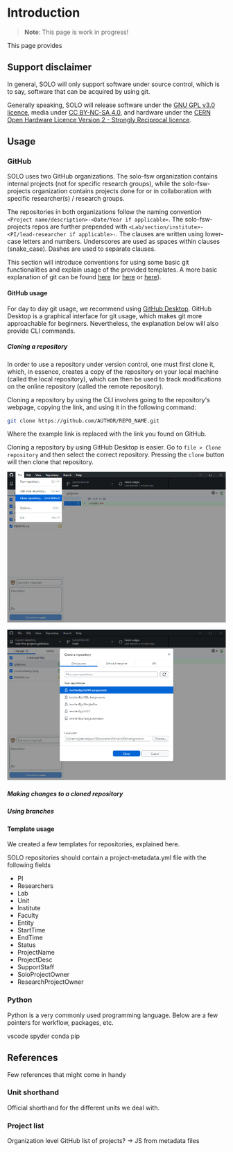 # Introduction

> **Note**:
> This page is work in progress!

<!-- TODO: Make templates public -->
<!-- TODO: Data directory in base. ==> !.gitignore -->
<!-- TODO: Link organizational readme to github pages -->
<!-- TODO: Cross link organizations -->

This page provides

## Support disclaimer

In general, SOLO will only support software under source control, which is to say, software that can be acquired by using git.

Generally speaking, SOLO will release software under the [GNU GPL v3.0 licence](https://www.gnu.org/licenses/gpl-3.0.html), media under [CC BY-NC-SA 4.0](https://creativecommons.org/licenses/by-nc-sa/4.0/), and hardware under the [CERN Open Hardware Licence Version 2 - Strongly Reciprocal licence](https://spdx.org/licenses/CERN-OHL-S-2.0.html).

## Usage

### GitHub

SOLO uses two GitHub organizations. The solo-fsw organization contains internal projects (not for specific research groups), while the solo-fsw-projects organization contains projects done for or in collaboration with specific researcher(s) / research groups.

The repositories in both organizations follow the naming convention `<Project name/description>-<Date/Year if applicable>`. The solo-fsw-projects repos are further prepended with `<Lab/section/institute>-<PI/lead-researcher if applicable>-`. The clauses are written using lower-case letters and numbers. Underscores are used as spaces within clauses (snake_case). Dashes are used to separate clauses.

This section will introduce conventions for using some basic git functionalities and explain usage of the provided templates. A more basic explanation of git can be found [here](https://www.freecodecamp.org/news/git-and-github-for-beginners/) (or [here](https://marklodato.github.io/visual-git-guide/index-en.html) or [here](https://learngitbranching.js.org/)).

#### GitHub usage

For day to day git usage, we recommend using [GitHub Desktop](https://desktop.github.com/). GitHub Desktop is a graphical interface for git usage, which makes git more approachable for beginners. Nevertheless, the explanation below will also provide CLI commands.

##### Cloning a repository

In order to use a repository under version control, one must first clone it, which, in essence, creates a copy of the repository on your local machine (called the local repository), which can then be used to track modifications on the online repository (called the remote repository).

Cloning a repository by using the CLI involves going to the repository's webpage, copying the link, and using it in the following command:

```bash
git clone https://github.com/AUTHOR/REPO_NAME.git
```

Where the example link is replaced with the link you found on GitHub.

Cloning a repository by using GitHub Desktop is easier. Go to `file > Clone repository` and then select the correct repository. Pressing the `clone` button will then clone that repository.

![1](./media/cloning1.png)

![2](./media/cloning2.png)

##### Making changes to a cloned repository

##### Using branches

#### Template usage

We created a few templates for repositories, explained here.

SOLO repositories should contain a project-metadata.yml file with the following fields

<!-- Base repo: Metadata file (project-metadata.yml) -->
- PI
- Researchers
- Lab
- Unit
- Institute
- Faculty
- Entity
- StartTime
- EndTime
- Status
- ProjectName
- ProjectDesc
- SupportStaff
- SoloProjectOwner
- ResearchProjectOwner

### Python

Python is a very commonly used programming language. Below are a few pointers for workflow, packages, etc.

vscode
spyder
conda
pip

## References

Few references that might come in handy

### Unit shorthand

Official shorthand for the different units we deal with.

### Project list

Organization level GitHub list of projects? → JS from metadata files


<!-- 
This repository specifies the most basic structure of repositories used by SOLO. The other repository templates are extensions on this base template. Media files for this README can be found in the `readme-media` directory.

The remainder of this README file contains a few notes on repository naming conventions, and a support disclaimer.

## Naming conventions

.


 
### Examples in solo-fsw-projects

- copan-juan_perea-manometer
- copan-fabiola_diana-prisoners_dilemma-2023
- copan-fabiola_diana-julia_folz-pdt_converter-2023
- prsm-josi_marschall-bodhi
- prsm-lowlands-2023
 
### Examples in solo-fsw

- digitimer-ds-controller
- python-markers

## Support disclaimer

What follows is a disclaimer regarding SOLO support for (mainly software) projects. We advise adding it to the root README of projects in order to encourgae researchers to use git, which in turn makes support in software development easier.

### Disclaimer
SOLO project support often includes support in the development of software. We wish to limit this support to software that is being kept under version control (read: software that uses git) in order to make support easier. As such, if your software is not under version control, we will not offer support for it. -->
